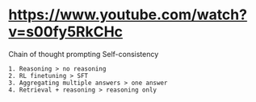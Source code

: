 # https://www.youtube.com/watch?v=s00fy5RkCHc

Chain of thought prompting
Self-consistency

```
1. Reasoning > no reasoning
2. RL finetuning > SFT
3. Aggregating multiple answers > one answer
4. Retrieval + reasoning > reasoning only
```